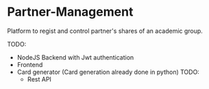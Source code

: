 # Partner-Management
Platform to regist and control partner's shares of an academic group.

TODO: 
- NodeJS Backend with Jwt authentication
- Frontend 
- Card generator (Card generation already done in python)
  TODO:
  - Rest API
   
